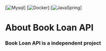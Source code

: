 [![Mysql](https://img.shields.io/badge/MySQL-005C84?style=for-the-badge&logo=mysql&logoColor=black)]
[![Docker](https://img.shields.io/badge/Docker-2CA5E0?style=for-the-badge&logo=docker&logoColor=black)]
[![JavaSpring](https://img.shields.io/badge/Spring_Boot-6DB33F?style=for-the-badge&logo=spring-boot&logoColor=black)]

# About Book Loan API
### Book Loan API is a independent project




